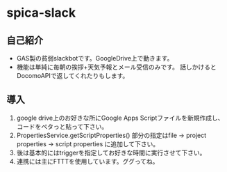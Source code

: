 # spica-slack

## 自己紹介
- GAS製の貧弱slackbotです。GoogleDrive上で動きます。 
- 機能は単純に毎朝の挨拶+天気予報とメール受信のみです。 話しかけるとDocomoAPIで返してくれたりもします。

## 導入
1. google drive上のお好きな所にGoogle Apps Scriptファイルを新規作成し、コードをペタっと貼って下さい。
2. PropertiesService.getScriptProperties() 部分の指定はfile -> project properties -> script properties に追加して下さい。
3. 後は基本的にはtriggerを指定してお好きな時間に実行させて下さい。
4. 連携には主にFTTTを使用しています。ググってね。
